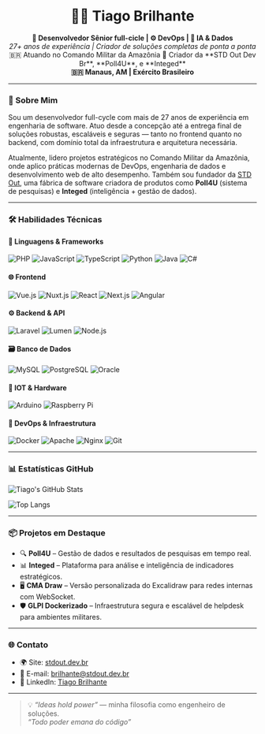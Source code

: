 <h1 align="center">👨‍💻 Tiago Brilhante</h1>

<p align="center">
  <strong>🎯 Desenvolvedor Sênior full-cicle | ⚙️ DevOps | 🧠 IA & Dados  </strong><br>
  <em>27+ anos de experiência | Criador de soluções completas de ponta a ponta</em><br>
  🇧🇷 Atuando no Comando Militar da Amazônia  
🚀 Criador da **STD Out Dev Br**, **Poll4U**, e **Integed** <br>
  <strong>🇧🇷 Manaus, AM | Exército Brasileiro</strong>
</p>


---

### 🧭 Sobre Mim

Sou um desenvolvedor full-cycle com mais de 27 anos de experiência em engenharia de software. Atuo desde a concepção até a entrega final de soluções robustas, escaláveis e seguras — tanto no frontend quanto no backend, com domínio total da infraestrutura e arquitetura necessária.

Atualmente, lidero projetos estratégicos no Comando Militar da Amazônia, onde aplico práticas modernas de DevOps, engenharia de dados e desenvolvimento web de alto desempenho. Também sou fundador da [STD Out](https://stdout.dev.br), uma fábrica de software criadora de produtos como **Poll4U** (sistema de pesquisas) e **Integed** (inteligência + gestão de dados).

---

### 🛠️ Habilidades Técnicas

#### 📌 Linguagens & Frameworks
![PHP](https://img.shields.io/badge/PHP-777BB4?style=flat&logo=php&logoColor=white)
![JavaScript](https://img.shields.io/badge/JavaScript-F7DF1E?style=flat&logo=javascript&logoColor=black)
![TypeScript](https://img.shields.io/badge/TypeScript-3178C6?style=flat&logo=typescript&logoColor=white)
![Python](https://img.shields.io/badge/Python-3776AB?style=flat&logo=python&logoColor=white)
![Java](https://img.shields.io/badge/Java-ED8B00?style=flat&logo=openjdk&logoColor=white)
![C#](https://img.shields.io/badge/C%23-239120?style=flat&logo=c-sharp&logoColor=white)

#### 🌐 Frontend
![Vue.js](https://img.shields.io/badge/Vue.js-4FC08D?style=flat&logo=vue.js&logoColor=white)
![Nuxt.js](https://img.shields.io/badge/Nuxt.js-00C58E?style=flat&logo=nuxt.js&logoColor=white)
![React](https://img.shields.io/badge/React-61DAFB?style=flat&logo=react&logoColor=black)
![Next.js](https://img.shields.io/badge/Next.js-000000?style=flat&logo=next.js&logoColor=white)
![Angular](https://img.shields.io/badge/Angular-DD0031?style=flat&logo=angular&logoColor=white)

#### ⚙️ Backend & API
![Laravel](https://img.shields.io/badge/Laravel-F55247?style=flat&logo=laravel&logoColor=white)
![Lumen](https://img.shields.io/badge/Lumen-E74430?style=flat&logo=laravel&logoColor=white)
![Node.js](https://img.shields.io/badge/Node.js-339933?style=flat&logo=node.js&logoColor=white)

#### 🗃️ Banco de Dados
![MySQL](https://img.shields.io/badge/MySQL-4479A1?style=flat&logo=mysql&logoColor=white)
![PostgreSQL](https://img.shields.io/badge/PostgreSQL-336791?style=flat&logo=postgresql&logoColor=white)
![Oracle](https://img.shields.io/badge/Oracle-F80000?style=flat&logo=oracle&logoColor=white)

#### 🧠 IOT & Hardware
![Arduino](https://img.shields.io/badge/Arduino-00979D?style=flat&logo=arduino&logoColor=white)
![Raspberry Pi](https://img.shields.io/badge/Raspberry_Pi-A22846?style=flat&logo=raspberry-pi&logoColor=white)

#### 🚀 DevOps & Infraestrutura
![Docker](https://img.shields.io/badge/Docker-2496ED?style=flat&logo=docker&logoColor=white)
![Apache](https://img.shields.io/badge/Apache-D22128?style=flat&logo=apache&logoColor=white)
![Nginx](https://img.shields.io/badge/Nginx-009639?style=flat&logo=nginx&logoColor=white)
![Git](https://img.shields.io/badge/Git-F05032?style=flat&logo=git&logoColor=white)

---

### 📊 Estatísticas GitHub

![Tiago's GitHub Stats](https://github-readme-stats.vercel.app/api?username=tiagobrilhante&show_icons=true&theme=github_dark&locale=pt-br)

![Top Langs](https://github-readme-stats.vercel.app/api/top-langs/?username=tiagobrilhante&layout=compact&theme=github_dark)

---

### 📦 Projetos em Destaque

- 🔍 **Poll4U** – Gestão de dados e resultados de pesquisas em tempo real.
- 📊 **Integed** – Plataforma para análise e inteligência de indicadores estratégicos.
- 🖥️ **CMA Draw** – Versão personalizada do Excalidraw para redes internas com WebSocket.
- 🛡️ **GLPI Dockerizado** – Infraestrutura segura e escalável de helpdesk para ambientes militares.

---

### 🌐 Contato

- 🌍 Site: [stdout.dev.br](https://stdout.dev.br)
- 📧 E-mail: brilhante@stdout.dev.br
- 💼 LinkedIn: [Tiago Brilhante](https://www.linkedin.com/in/tiago-brilhante-128883206/)


---

> 💡 *“Ideas hold power”* — minha filosofia como engenheiro de soluções.<br>
>  *“Todo poder emana do código”* 
